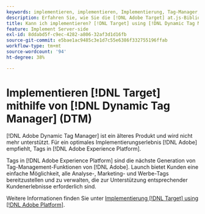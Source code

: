 ```yaml
---
keywords: implementieren, implementieren, Implementierung, Tag-Manager, DTM, at.js, dynamisches Tag-Management, $8
description: Erfahren Sie, wie Sie die [!DNL Adobe Target] at.js-Bibliothek mit veralteten [!DNL Dynamic Tag Management] (DTM). Tags in [!DNL Adobe Experience Platform] die bevorzugte Methode zur Implementierung von [!DNL Target].
title: Kann ich implementieren? [!DNL Target] using [!DNL Dynamic Tag Manager] (DTM)?
feature: Implement Server-side
exl-id: 8ddabd5f-c9ec-4282-a806-32af3d1d16fb
source-git-commit: e5bae1ac9485c3e1d7c55e6386f332755196ffab
workflow-type: tm+mt
source-wordcount: '94'
ht-degree: 38%

---
```


# Implementieren [!DNL Target] mithilfe von [!DNL Dynamic Tag Manager] (DTM)

[!DNL Adobe Dynamic Tag Manager] ist ein älteres Produkt und wird nicht mehr unterstützt. Für ein optimales Implementierungserlebnis [!DNL Adobe] empfiehlt, Tags in [!DNL Adobe Experience Platform].

Tags in [!DNL Adobe Experience Platform] sind die nächste Generation von Tag-Management-Funktionen von [!DNL Adobe]. Launch bietet Kunden eine einfache Möglichkeit, alle Analyse-, Marketing- und Werbe-Tags bereitzustellen und zu verwalten, die zur Unterstützung entsprechender Kundenerlebnisse erforderlich sind.

Weitere Informationen finden Sie unter [Implementierung [!DNL Target] using [!DNL Adobe Platform]](/help/dev/implement/client-side/atjs/how-to-deployatjs/implement-target-using-adobe-launch.md).
